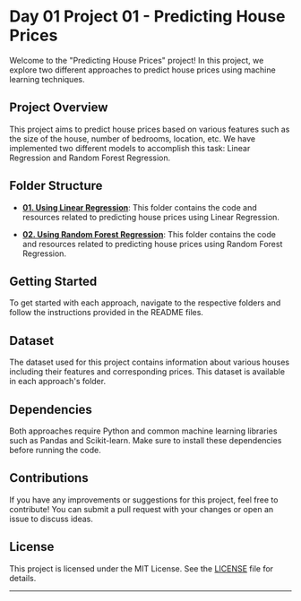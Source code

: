 # Day 01 Project 01 - Predicting House Prices

Welcome to the "Predicting House Prices" project! In this project, we explore two different approaches to predict house prices using machine learning techniques.

## Project Overview

This project aims to predict house prices based on various features such as the size of the house, number of bedrooms, location, etc. We have implemented two different models to accomplish this task: Linear Regression and Random Forest Regression.

## Folder Structure

- **<a href="https://github.com/gandharvk422/machine_learning_projects/tree/main/100%20Days%20100%20Projects/Day%2001%20Project%2001%20-%20Predicting%20House%20Prices/01.%20Using%20Linear%20Regression/">01. Using Linear Regression</a>**: This folder contains the code and resources related to predicting house prices using Linear Regression.
  
- **<a href="https://github.com/gandharvk422/machine_learning_projects/tree/main/100%20Days%20100%20Projects/Day%2001%20Project%2001%20-%20Predicting%20House%20Prices/02.%20Using%20Random%20Forest%20Regression/">02. Using Random Forest Regression</a>**: This folder contains the code and resources related to predicting house prices using Random Forest Regression.

## Getting Started

To get started with each approach, navigate to the respective folders and follow the instructions provided in the README files.

## Dataset

The dataset used for this project contains information about various houses including their features and corresponding prices. This dataset is available in each approach's folder.

## Dependencies

Both approaches require Python and common machine learning libraries such as Pandas and Scikit-learn. Make sure to install these dependencies before running the code.

## Contributions

If you have any improvements or suggestions for this project, feel free to contribute! You can submit a pull request with your changes or open an issue to discuss ideas.

## License

This project is licensed under the MIT License. See the [LICENSE](LICENSE) file for details.
<hr>
